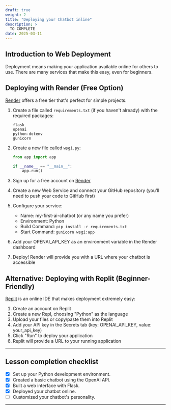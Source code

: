 ```yaml
---
draft: true
weight: 2
title: "Deploying your Chatbot inline"
description: >
  TO COMPLETE
date: 2025-03-11
---
```


## Introduction to Web Deployment

Deployment means making your application available online for others to use. There are many services that make this easy, even for beginners.

## Deploying with Render (Free Option)

[Render](https://render.com/) offers a free tier that's perfect for simple projects.

1. Create a file called `requirements.txt` (if you haven't already) with the required packages:
   ```
   flask
   openai
   python-dotenv
   gunicorn
   ```

2. Create a new file called `wsgi.py`:
   ```python
   from app import app

   if __name__ == "__main__":
       app.run()
   ```

3. Sign up for a free account on [Render](https://render.com/)

4. Create a new Web Service and connect your GitHub repository (you'll need to push your code to GitHub first)

5. Configure your service:
   - Name: my-first-ai-chatbot (or any name you prefer)
   - Environment: Python
   - Build Command: `pip install -r requirements.txt`
   - Start Command: `gunicorn wsgi:app`

6. Add your OPENAI_API_KEY as an environment variable in the Render dashboard

7. Deploy! Render will provide you with a URL where your chatbot is accessible

## Alternative: Deploying with Replit (Beginner-Friendly)

[Replit](https://replit.com/) is an online IDE that makes deployment extremely easy:

1. Create an account on Replit
2. Create a new Repl, choosing "Python" as the language
3. Upload your files or copy/paste them into Replit
4. Add your API key in the Secrets tab (key: OPENAI_API_KEY, value: your_api_key)
5. Click "Run" to deploy your application
6. Replit will provide a URL to your running application

---

## Lesson completion checklist

- [x] Set up your Python development environment.
- [x] Created a basic chatbot using the OpenAI API.
- [x] Built a web interface with Flask.
- [x] Deployed your chatbot online.
- [ ] Customized your chatbot's personality.

---
